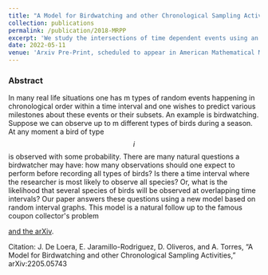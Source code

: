 ```yaml
---
title: "A Model for Birdwatching and other Chronological Sampling Activities"
collection: publications
permalink: /publication/2018-MRPP
excerpt: 'We study the intersections of time dependent events using an original random interval graph model.'
date: 2022-05-11
venue: 'Arxiv Pre-Print, scheduled to appear in American Mathematical Monthly with J. De Loera, D. Oliveros, and A. Torres'
---
```

### Abstract

In many real life situations one has m types of random events happening in chronological order within a time interval and one wishes to predict various milestones about these events or their subsets. An example is birdwatching. Suppose we can observe up to m different types of birds during a season. At any moment a bird of type $$i$$ is observed with some probability. There are many natural questions a birdwatcher may have: how many observations should one expect to perform before recording all types of birds? Is there a time interval where the researcher is most likely to observe all species? Or, what is the likelihood that several species of birds will be observed at overlapping time intervals? Our paper answers these questions using a new model based on random interval graphs. This model is a natural follow up to the famous coupon collector's problem

[and the arXiv](https://arxiv.org/abs/2205.05743).

Citation: J. De Loera, E. Jaramillo-Rodriguez, D. Oliveros, and A. Torres, “A Model for Birdwatching and other Chronological Sampling Activities,” arXiv:2205.05743
